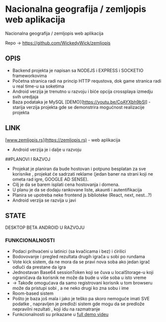 # Nacionalna geografija / zemljopis web aplikacija

Nacionalna geografija / zemljopis web aplikacija

Repo -> https://github.com/WickedyWick/zemljopis

## OPIS

- Backend projekta je napisan sa NODEJS i EXPRESS i SOCKETIO frameworkovima
- Početna stranica radi na princip HTTP requstova, dok game stranica radi u real time-u sa soketima
- Android verzija je trenutno u razvoju i biće opcija crossplaya izmedju svih uredjaja
- Baza podataka je MySQL
[DEMO](https://youtu.be/CoAYXbh9bSI] - starija verzija projekta gde se demonstrira mogućnost realizacije projekta

## LINK

[www.zemljopis.rs](https://zemljopis.rs) - web aplikacija
- Android verzija je i dalje u razvoju

##PLANOVI I RAZVOJ

- Projekat je planiran da bude hostovan i potpuno besplatan za sve korisnike , projekat će sadrzati reklame (jedan baner na strani koji ne ometa rad igre, GOOGLE AD SENSE).
- Cilj je da se barem isplati cena hostovanja i domena.
- U planu je da se dodaju rankovane liste, akaunti i autentifikacija
- Planira se upotreba neke frontend js biblioteke (React, next, nest...?)
- Android verzija se razvija u javi 

## STATE 
 
  DESKTOP BETA
  ANDROID U RAZVOJU

### FUNKCIONALNOSTI
- Podaci prihvaćeni u latinici (sa kvačicama i bez) i ćirilici
- Bodovovanje i pregled rezultata drugih igrača u sobi po rundama
- Vote kick sistem, da ne mora da se pravi nova soba ako jedan igrač odluči da prestane da igra
- Jednostavan Base64 sessionToken koji se čuva u localStorage-u koji ograničava da korisnik ne može da bude u više soba u isto vreme 
- -> Takođe omogućava da samo registrovani korisnik u tom browseru može da pristupi sobi , a ne neko drugi ko zna sobu i ime 
- Room-based sistem
- Pošto je baza još mala i jako je teško pa skoro nemoguće imati SVE podatke , napravljen je predloži sistem gde mogu da se predlože nepravilni rezultati , koji idu na razmatranje 
- Funkcionalnosti su prikazane u [full demo videu](https://youtu.be/COptxK_RlOs) 
